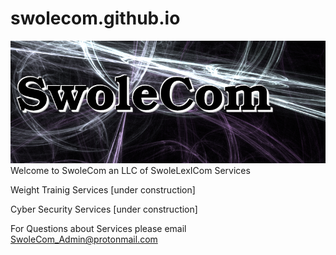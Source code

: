 # swolecom.github.io
<img src="swolecom_logo_min.png"/>
Welcome to SwoleCom an LLC of SwoleLexICom Services

Weight Trainig Services
[under construction]

Cyber Security Services
[under construction]

For Questions about Services please email SwoleCom_Admin@protonmail.com
